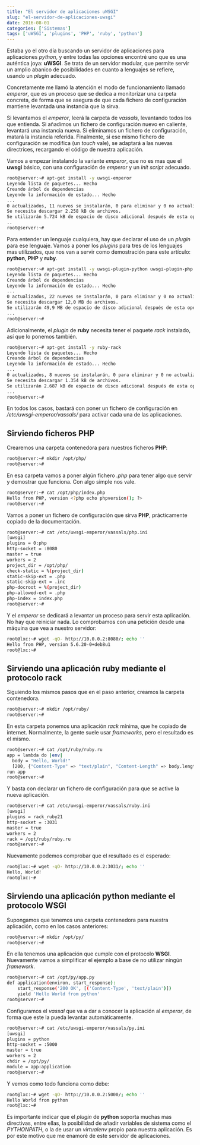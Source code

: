 ```yaml
---
title: "El servidor de aplicaciones uWSGI"
slug: "el-servidor-de-aplicaciones-uwsgi"
date: 2016-08-01
categories: ['Sistemas']
tags: ['uWSGI', 'plugins', 'PHP', 'ruby', 'python']
---
```


Estaba yo el otro día buscando un servidor de aplicaciones para aplicaciones *python*, y entre todas las opciones encontré uno que es una auténtica joya: **uWSGI**. Se trata de un servidor modular, que permite servir un amplio abanico de posibilidades en cuanto a lenguajes se refiere, usando un *plugin* adecuado.<!--more-->

Concretamente me llamó la atención el modo de funcionamiento llamado *emperor*, que es un proceso que se dedica a monitorizar una carpeta concreta, de forma que se asegura de que cada fichero de configuración mantiene levantada una instancia que la sirva.

Si levantamos el *emperor*, leerá la carpeta de *vassals*, levantando todos los que entienda. Si añadimos un fichero de configuración nuevo en caliente, levantará una instancia nueva. Si eliminamos un fichero de configuración, matará la instancia referida. Finalmente, si ese mismo fichero de configuración se modifica (un *touch* vale), se adaptará a las nuevas directrices, recargando el código de nuestra aplicación.

Vamos a empezar instalando la variante *emperor*, que no es mas que el **uwsgi** básico, con una configuración de *emperor* y un *init script* adecuado.

```bash
root@server:~# apt-get install -y uwsgi-emperor
Leyendo lista de paquetes... Hecho
Creando árbol de dependencias
Leyendo la información de estado... Hecho
...  
0 actualizados, 11 nuevos se instalarán, 0 para eliminar y 0 no actualizados.
Se necesita descargar 2.258 kB de archivos.
Se utilizarán 5.724 kB de espacio de disco adicional después de esta operación.
..  
root@server:~#
```

Para entender un lenguaje cualquiera, hay que declarar el uso de un *plugin* para ese lenguaje. Vamos a poner los *plugins* para tres de los lenguajes mas utilizados, que nos van a servir como demostración para este artículo: **python**, **PHP** y **ruby**.

```bash
root@server:~# apt-get install -y uwsgi-plugin-python uwsgi-plugin-php uwsgi-plugin-rack-ruby2.1
Leyendo lista de paquetes... Hecho
Creando árbol de dependencias
Leyendo la información de estado... Hecho
...  
0 actualizados, 22 nuevos se instalarán, 0 para eliminar y 0 no actualizados.
Se necesita descargar 12,0 MB de archivos.
Se utilizarán 49,9 MB de espacio de disco adicional después de esta operación.
...  
root@server:~#
```

Adicionalmente, el *plugin* de **ruby** necesita tener el paquete *rack* instalado, así que lo ponemos también.

```bash
root@server:~# apt-get install -y ruby-rack
Leyendo lista de paquetes... Hecho
Creando árbol de dependencias
Leyendo la información de estado... Hecho
...  
0 actualizados, 8 nuevos se instalarán, 0 para eliminar y 0 no actualizados.
Se necesita descargar 1.354 kB de archivos.
Se utilizarán 2.687 kB de espacio de disco adicional después de esta operación.
...  
root@server:~#
```

En todos los casos, bastará con poner un fichero de configuración en */etc/uwsgi-emperor/vassals/* para activar cada una de las aplicaciones.

## Sirviendo ficheros PHP

Crearemos una carpeta contenedora para nuestros ficheros **PHP**:

```bash
root@server:~# mkdir /opt/php/
root@server:~#
```

En esa carpeta vamos a poner algún fichero *.php* para tener algo que servir y demostrar que funciona. Con algo simple nos vale.

```bash
root@server:~# cat /opt/php/index.php
Hello from PHP, version <?php echo phpversion(); ?>
root@server:~#
```

Vamos a poner un fichero de configuración que sirva **PHP**, prácticamente copiado de la documentación.

```bash
root@server:~# cat /etc/uwsgi-emperor/vassals/php.ini
[uwsgi]
plugins = 0:php
http-socket = :8080
master = true
workers = 2
project_dir = /opt/php/
check-static = %(project_dir)
static-skip-ext = .php
static-skip-ext = .inc
php-docroot = %(project_dir)
php-allowed-ext = .php
php-index = index.php
root@server:~#
```

Y el *emperor* se dedicará a levantar un proceso para servir esta aplicación. No hay que reiniciar nada. Lo comprobamos con una petición desde una máquina que vea a nuestro servidor:

```bash
root@lxc:~# wget -qO- http://10.0.0.2:8080/; echo ''
Hello from PHP, version 5.6.20-0+deb8u1
root@lxc:~#
```

## Sirviendo una aplicación ruby mediante el protocolo rack

Siguiendo los mismos pasos que en el paso anterior, creamos la carpeta contenedora.

```bash
root@server:~# mkdir /opt/ruby/
root@server:~#
```

En esta carpeta ponemos una aplicación *rack* mínima, que he copiado de internet. Normalmente, la gente suele usar *frameworks*, pero el resultado es el mismo.

```bash
root@server:~# cat /opt/ruby/ruby.ru
app = lambda do |env|
  body = "Hello, World!"
  [200, {"Content-Type" => "text/plain", "Content-Length" => body.length.to_s}, [body]] end
run app
root@server:~#
```

Y basta con declarar un fichero de configuración para que se active la nueva aplicación.

```bash
root@server:~# cat /etc/uwsgi-emperor/vassals/ruby.ini
[uwsgi]
plugins = rack_ruby21
http-socket = :3031
master = true
workers = 2
rack = /opt/ruby/ruby.ru
root@server:~#
```

Nuevamente podemos comprobar que el resultado es el esperado:

```bash
root@lxc:~# wget -qO- http://10.0.0.2:3031/; echo ''
Hello, World!
root@lxc:~#
```

## Sirviendo una aplicación python mediante el protocolo WSGI

Supongamos que tenemos una carpeta contenedora para nuestra aplicación, como en los casos anteriores:

```bash
root@server:~# mkdir /opt/py/
root@server:~#
```

En ella tenemos una aplicación que cumple con el protocolo **WSGI**. Nuevamente vamos a simplificar el ejemplo a base de no utilizar ningún *framework*.

```bash
root@server:~# cat /opt/py/app.py
def application(environ, start_response):
    start_response('200 OK', [('Content-Type', 'text/plain')])
    yield 'Hello World from python'
root@server:~#
```

Configuramos el *vassal* que va a dar a conocer la aplicación al *emperor*, de forma que este la pueda levantar automáticamente.

```bash
root@server:~# cat /etc/uwsgi-emperor/vassals/py.ini
[uwsgi]
plugins = python
http-socket = :5000
master = true
workers = 2
chdir = /opt/py/
module = app:application
root@server:~#
```

Y vemos como todo funciona como debe:

```bash
root@lxc:~# wget -qO- http://10.0.0.2:5000/; echo ''
Hello World from python
root@lxc:~#
```

Es importante indicar que el *plugin* de **python** soporta muchas mas directivas, entre ellas, la posibilidad de añadir variables de sistema como el *PYTHONPATH*, o la de usar un *virtualenv* propio para nuestra aplicación. Es por este motivo que me enamoré de este servidor de aplicaciones.
